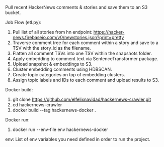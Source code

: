 Pull recent HackerNews comments & stories and save them to an S3 bucket.

Job Flow (etl.py):
1. Pull list of all stories from hn endpoint: https://hacker-news.firebaseio.com/v0/newstories.json?print=pretty
2. Traverse comment tree for each comment within a story and save to a TSV with the story_id as the filename.
3. Flatten all comment TSVs into one TSV within the snapshots folder.
4. Apply embedding to comment text via SentenceTransformer package.
5. Upload snapshot & embeddings to S3.
6. Cluster embedding comments using HDBSCAN.
7. Create topic categories on top of embedding clusters.
8. Assign topic labels and IDs to each comment and upload results to S3.

Docker build:
1. git clone https://github.com/elfelixnavidad/hackernews-crawler.git
2. cd hackernews-crawler
3. docker build --tag hackernews-docker .

Docker run:
1. docker run --env-file env hackernews-docker

env:
List of env variables you need defined in order to run the project.
